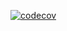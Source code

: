  [![codecov](https://codecov.io/gh/Ghassen-Da/refactored-DC/branch/main/graph/badge.svg)](https://codecov.io/github/Ghassen-Da/refactored-DC)
